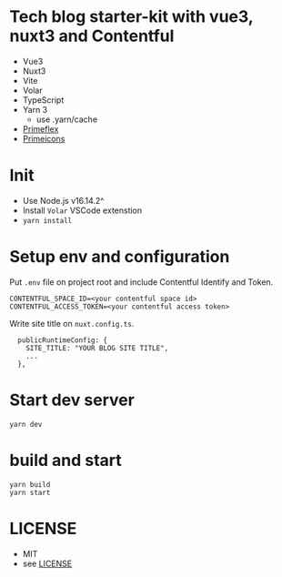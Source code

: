 # Tech blog starter-kit with vue3, nuxt3 and Contentful

- Vue3
- Nuxt3
- Vite
- Volar
- TypeScript
- Yarn 3
  - use .yarn/cache
- [Primeflex](https://www.primefaces.org/primeflex/)
- [Primeicons](https://github.com/primefaces/primeicons)

# Init

- Use Node.js v16.14.2^
- Install `Volar` VSCode extenstion
- `yarn install`

# Setup env and configuration

Put `.env` file on project root and include Contentful Identify and Token.

```
CONTENTFUL_SPACE_ID=<your contentful space id>
CONTENTFUL_ACCESS_TOKEN=<your contentful access token>
```

Write site title on `nuxt.config.ts`.

```
  publicRuntimeConfig: {
    SITE_TITLE: "YOUR BLOG SITE TITLE",
    ...
  },
```

# Start dev server

```
yarn dev
```

# build and start

```
yarn build
yarn start
```

# LICENSE

- MIT
- see [LICENSE](./LICENSE)

